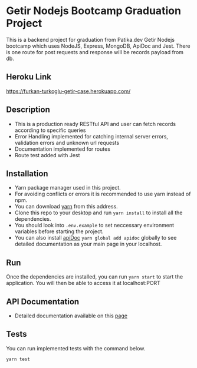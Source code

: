 # Getir Nodejs Bootcamp Graduation Project

This is a backend project for graduation from Patika.dev Getir Nodejs bootcamp which uses NodeJS, Express, MongoDB, ApiDoc and Jest.
There is one route for post requests and response will be records payload from db.

## Heroku Link
https://furkan-turkoglu-getir-case.herokuapp.com/

## Description
- This is a production ready RESTful API and user can fetch records according to specific queries
- Error Handling implemented for catching internal server errors, validation errors and unknown url requests
- Documentation implemented for routes
- Route test added with Jest

## Installation

- Yarn package manager used in this project.
- For avoiding conflicts or errors it is recommended to use yarn instead of npm.
- You can download [yarn](https://yarnpkg.com/) from this address.
- Clone this repo to your desktop and run `yarn install` to install all the dependencies.
- You should look into `.env.example` to set neccessary environment variables before starting the project.
- You can also install [apiDoc](https://apidocjs.com/#getting-started) `yarn global add apidoc` globally to see detailed documentation as your main page in your localhost.

## Run

Once the dependencies are installed, you can run `yarn start` to start the application. You will then be able to access it at localhost:PORT

## API Documentation

-   Detailed documentation available on this [page](https://furkan-turkoglu-getir-case.herokuapp.com/)

## Tests

You can run implemented tests with the command below.

```bash
yarn test
```

